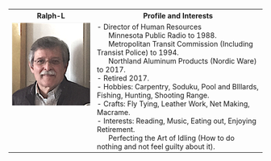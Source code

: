 
<table>
  <tr>
    <th>Ralph-L</td>
    <th>Profile and Interests</td>
  </tr>
  <tr>
      <td valign="top">
      <img src="./Collateral/Ralph-L-T.png">
      </a>
      </td
  <tr>
      <td valign="top">
        - Director of Human Resources </br>
	      &nbsp;&nbsp;&nbsp;&nbsp;&nbsp Minnesota Public Radio to 1988. </br>
  	    &nbsp;&nbsp;&nbsp;&nbsp;&nbsp Metropolitan Transit Commission (Including Transist Police) to 1994. </br>
	      &nbsp;&nbsp;&nbsp;&nbsp;&nbsp Northland Aluminum Products (Nordic Ware) to 2017. </br>
        - Retired 2017.</br>
        - Hobbies:     Carpentry, Soduku, Pool and BIllards, Fishing, Hunting, Shooting Range.</br>
	- Crafts:      Fly Tying, Leather Work, Net Making, Macrame. </br>
        - Interests:     Reading, Music, Eating out, Enjoying Retirement. </br>
	 &nbsp;&nbsp;&nbsp;&nbsp;&nbsp Perfecting the Art of Idling (How to do nothing and not feel guilty about it).
</table/
